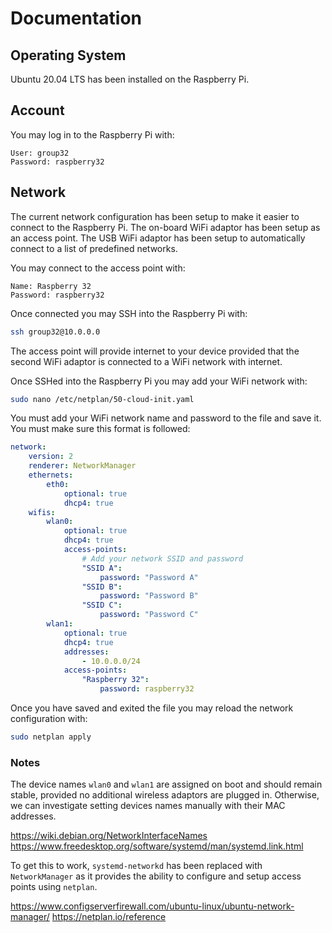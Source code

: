 # Documentation

## Operating System

Ubuntu 20.04 LTS has been installed on the Raspberry Pi.

## Account

You may log in to the Raspberry Pi with:

```
User: group32
Password: raspberry32
```

## Network

The current network configuration has been setup to make it easier to connect to the Raspberry Pi. The on-board WiFi adaptor has been setup as an access point. The USB WiFi adaptor has been setup to automatically connect to a list of predefined networks.

You may connect to the access point with:

```
Name: Raspberry 32
Password: raspberry32
```

Once connected you may SSH into the Raspberry Pi with:

```sh
ssh group32@10.0.0.0
```

The access point will provide internet to your device provided that the second WiFi adaptor is connected to a WiFi network with internet.

Once SSHed into the Raspberry Pi you may add your WiFi network with:

```sh
sudo nano /etc/netplan/50-cloud-init.yaml
```

You must add your WiFi network name and password to the file and save it. You must make sure this format is followed:

```yaml
network:
    version: 2
    renderer: NetworkManager
    ethernets:
        eth0:
            optional: true
            dhcp4: true
    wifis:
        wlan0:
            optional: true
            dhcp4: true
            access-points:
                # Add your network SSID and password
                "SSID A":
                    password: "Password A"
                "SSID B":
                    password: "Password B"
                "SSID C":
                    password: "Password C"
        wlan1:
            optional: true
            dhcp4: true
            addresses:
                - 10.0.0.0/24
            access-points:
                "Raspberry 32":
                    password: raspberry32
```

Once you have saved and exited the file you may reload the network configuration with:

```sh
sudo netplan apply
```

### Notes

The device names `wlan0` and `wlan1` are assigned on boot and should remain stable, provided no additional wireless adaptors are plugged in. Otherwise, we can investigate setting devices names manually with their MAC addresses.

https://wiki.debian.org/NetworkInterfaceNames
https://www.freedesktop.org/software/systemd/man/systemd.link.html

To get this to work, `systemd-networkd` has been replaced with `NetworkManager` as it provides the ability to configure and setup access points using `netplan`.

https://www.configserverfirewall.com/ubuntu-linux/ubuntu-network-manager/
https://netplan.io/reference
